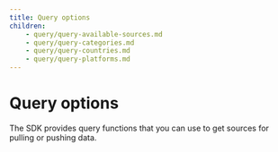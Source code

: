 ```yaml
---
title: Query options
children:
    - query/query-available-sources.md
    - query/query-categories.md
    - query/query-countries.md
    - query/query-platforms.md
---
```


# Query options

The SDK provides query functions that you can use to get sources for pulling or pushing data.
